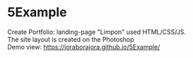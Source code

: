 # 5Example
Create Portfolio: landing-page "Limpon" used HTML/CSS/JS.<br>
The site layout is created on the Photoshop<br>
Demo view: https://joraborajora.github.io/5Example/
